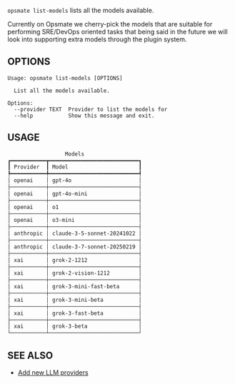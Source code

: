 `opsmate list-models` lists all the models available.

Currently on Opsmate we cherry-pick the models that are suitable for performing SRE/DevOps oriented tasks that being said in the future we will look into supporting extra models through the plugin system.

## OPTIONS

```
Usage: opsmate list-models [OPTIONS]

  List all the models available.

Options:
  --provider TEXT  Provider to list the models for
  --help           Show this message and exit.
```

## USAGE

```bash
                  Models
┏━━━━━━━━━━━┳━━━━━━━━━━━━━━━━━━━━━━━━━━━━┓
┃ Provider  ┃ Model                      ┃
┡━━━━━━━━━━━╇━━━━━━━━━━━━━━━━━━━━━━━━━━━━┩
│ openai    │ gpt-4o                     │
├───────────┼────────────────────────────┤
│ openai    │ gpt-4o-mini                │
├───────────┼────────────────────────────┤
│ openai    │ o1                         │
├───────────┼────────────────────────────┤
│ openai    │ o3-mini                    │
├───────────┼────────────────────────────┤
│ anthropic │ claude-3-5-sonnet-20241022 │
├───────────┼────────────────────────────┤
│ anthropic │ claude-3-7-sonnet-20250219 │
├───────────┼────────────────────────────┤
│ xai       │ grok-2-1212                │
├───────────┼────────────────────────────┤
│ xai       │ grok-2-vision-1212         │
├───────────┼────────────────────────────┤
│ xai       │ grok-3-mini-fast-beta      │
├───────────┼────────────────────────────┤
│ xai       │ grok-3-mini-beta           │
├───────────┼────────────────────────────┤
│ xai       │ grok-3-fast-beta           │
├───────────┼────────────────────────────┤
│ xai       │ grok-3-beta                │
└───────────┴────────────────────────────┘
```

## SEE ALSO

- [Add new LLM providers](../integrations/add-new-llm-providers.md)
